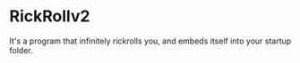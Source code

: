 # RickRollv2
It's a program that infinitely rickrolls you, and embeds itself into your startup folder.
